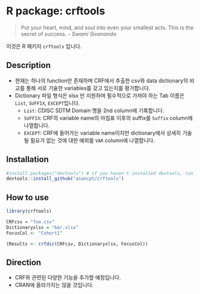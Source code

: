 # R package: crftools

> Put your heart, mind, and soul into even your smallest acts. This is the secret of success. - *Swami Sivananda*

이것은 R 패키지 `crftools` 입니다. 

## Description

- 현재는 하나의 function만 존재하며 CRF에서 추출한 csv와 data dictionary의 비교를 통해 서로 기술한 variables를 갖고 있는지를 평가합니다.
- Dictionary 파일 형식은 xlsx 만 지원하며 필수적으로 가져야 하는 Tab 이름은 `List`, `SUFFIX`, `EXCEPT`입니다.
    - `List`: CDISC SDTM Domain 명을 2nd column에 기록합니다.
    - `SUFFIX`: CRF의 variable name의 마침표 이후의 suffix를 `Suffix` column에 나열합니다.
    - `EXCEPT`: CRF에 들어가는 variable name이지만 dictionary에서 상세히 기술될 필요가 없는 것에 대한 예외를 `VAR` column에 나열합니다.

## Installation

```r
#install.packages("devtools") # if you haven't installed devtools, run this line after deleting the first #
devtools::install_github("asancpt/crftools")
```

## How to use

```r
library(crftools)

CRFcsv = "foo.csv"
Dictionaryxlsx = "bar.xlsx"
FocusCol <- "Cohort1"

(Results <- crfdic(CRFcsv, Dictionaryxlsx, FocusCol))
```

## Direction

- CRF와 관련된 다양한 기능을 추가할 예정입니다. 
- CRAN에 올라가지는 않을 것입니다.

